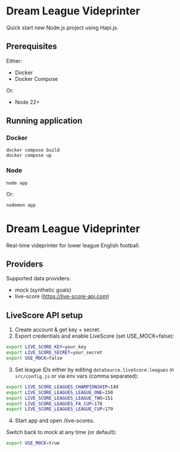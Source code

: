 # Dream League Videprinter
Quick start new Node.js project using Hapi.js.

## Prerequisites

Either:
- Docker
- Docker Compose

Or:
- Node 22+

## Running application
### Docker
```
docker compose build
docker compose up
```

### Node
```
node app
```
Or:
```
nodemon app
```

# Dream League Videprinter

Real-time videprinter for lower league English football.

## Providers
Supported data providers:
- mock (synthetic goals)
- live-score (https://live-score-api.com)

## LiveScore API setup
1. Create account & get key + secret.
2. Export credentials and enable LiveScore (set USE_MOCK=false):
```bash
export LIVE_SCORE_KEY=your_key
export LIVE_SCORE_SECRET=your_secret
export USE_MOCK=false
```
3. Set league IDs either by editing `dataSource.liveScore.leagues` in `src/config.js` or via env vars (comma separated):
```bash
export LIVE_SCORE_LEAGUES_CHAMPIONSHIP=149
export LIVE_SCORE_LEAGUES_LEAGUE_ONE=150
export LIVE_SCORE_LEAGUES_LEAGUE_TWO=151
export LIVE_SCORE_LEAGUES_FA_CUP=178
export LIVE_SCORE_LEAGUES_LEAGUE_CUP=179
```
4. Start app and open /live-scores.

Switch back to mock at any time (or default):
```bash
export USE_MOCK=true
```
